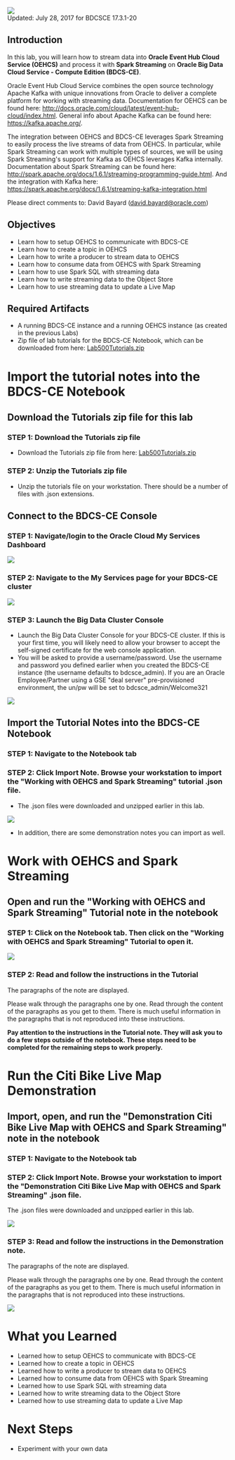 ![](images/500/500.JPG)  
Updated: July 28, 2017 for BDCSCE 17.3.1-20

## Introduction

In this lab, you will learn how to stream data into **Oracle Event Hub Cloud Service (OEHCS)** and process it with **Spark Streaming** on **Oracle Big Data Cloud Service - Compute Edition (BDCS-CE)**.  

Oracle Event Hub Cloud Service combines the open source technology Apache Kafka with unique innovations from Oracle to deliver a complete platform for working with streaming data.  Documentation for OEHCS can be found here: <http://docs.oracle.com/cloud/latest/event-hub-cloud/index.html>.  General info about Apache Kafka can be found here: <https://kafka.apache.org/>.

The integration between OEHCS and BDCS-CE leverages Spark Streaming to easily process the live streams of data from OEHCS.  In particular, while Spark Streaming can work with multiple types of sources, we will be using Spark Streaming's support for Kafka as OEHCS leverages Kafka internally.  Documentation about Spark Streaming can be found here: <http://spark.apache.org/docs/1.6.1/streaming-programming-guide.html>.  And the integration with Kafka here: <https://spark.apache.org/docs/1.6.1/streaming-kafka-integration.html>

Please direct comments to: David Bayard (david.bayard@oracle.com)

## Objectives

- Learn how to setup OEHCS to communicate with BDCS-CE
- Learn how to create a topic in OEHCS
- Learn how to write a producer to stream data to OEHCS
- Learn how to consume data from OEHCS with Spark Streaming
- Learn how to use Spark SQL with streaming data
- Learn how to write streaming data to the Object Store
- Learn how to use streaming data to update a Live Map

## Required Artifacts

- A running BDCS-CE instance and a running OEHCS instance (as created in the previous Labs)
- Zip file of lab tutorials for the BDCS-CE Notebook, which can be downloaded from here: [Lab500Tutorials.zip](files/Lab500Tutorials.zip)

# Import the tutorial notes into the BDCS-CE Notebook

## Download the Tutorials zip file for this lab

### **STEP 1**: Download the Tutorials zip file 

- Download the Tutorials zip file from here: [Lab500Tutorials.zip](files/Lab500Tutorials.zip)

### **STEP 2**: Unzip the Tutorials zip file

- Unzip the tutorials file on your workstation.  There should be a number of files with .json extensions.

## Connect to the BDCS-CE Console

### **STEP 1**: Navigate/login to the Oracle Cloud My Services Dashboard  

![](images/300/snap0011988.jpg) 

### **STEP 2**: Navigate to the My Services page for your BDCS-CE cluster

![](images/300/snap0011989.jpg)  

### **STEP 3**: Launch the Big Data Cluster Console

- Launch the Big Data Cluster Console for your BDCS-CE cluster.  If this is your first time, you will likely need to allow your browser to accept the self-signed certificate for the web console application.
- You will be asked to provide a username/password.  Use the username and password you defined earlier when you created the BDCS-CE instance (the username defaults to bdcsce_admin).  If you are an Oracle Employee/Partner using a GSE "deal server" pre-provisioned environment, the un/pw will be set to bdcsce_admin/Welcome321

![](images/300/firstLogin.gif)

## Import the Tutorial Notes into the BDCS-CE Notebook

### **STEP 1**: Navigate to the Notebook tab  

### **STEP 2**: Click Import Note.  Browse your workstation to import the "Working with OEHCS and Spark Streaming" tutorial .json file.

- The .json files were downloaded and unzipped earlier in this lab.

![](images/500/snap0012013.jpg)

- In addition, there are some demonstration notes you can import as well.

# Work with OEHCS and Spark Streaming

## Open and run the "Working with OEHCS and Spark Streaming" Tutorial note in the notebook

### **STEP 1**: Click on the Notebook tab.  Then click on the "Working with OEHCS and Spark Streaming" Tutorial to open it. 

![](images/500/snap0012012.jpg) 

### **STEP 2**: Read and follow the instructions in the Tutorial

The paragraphs of the note are displayed. 

Please walk through the paragraphs one by one. Read through the content of the paragraphs as you get to them. There is much useful information in the paragraphs that is not reproduced into these instructions.

**Pay attention to the instructions in the Tutorial note.  They will ask you to do a few steps outside of the notebook.  These steps need to be completed for the remaining steps to work properly.**

# Run the Citi Bike Live Map Demonstration

## Import, open, and run the "Demonstration Citi Bike Live Map with OEHCS and Spark Streaming" note in the notebook

### **STEP 1**: Navigate to the Notebook tab  

### **STEP 2**: Click Import Note.  Browse your workstation to import the "Demonstration Citi Bike Live Map with OEHCS and Spark Streaming" .json file.

The .json files were downloaded and unzipped earlier in this lab.

![](images/500/snap0012014.jpg) 

### **STEP 3**: Read and follow the instructions in the Demonstration note.

The paragraphs of the note are displayed. 

Please walk through the paragraphs one by one. Read through the content of the paragraphs as you get to them. There is much useful information in the paragraphs that is not reproduced into these instructions.

![](images/500/DemoLiveMap.gif) 

# What you Learned

- Learned how to setup OEHCS to communicate with BDCS-CE
- Learned how to create a topic in OEHCS
- Learned how to write a producer to stream data to OEHCS
- Learned how to consume data from OEHCS with Spark Streaming
- Learned how to use Spark SQL with streaming data
- Learned how to write streaming data to the Object Store
- Learned how to use streaming data to update a Live Map

# Next Steps

- Experiment with your own data
